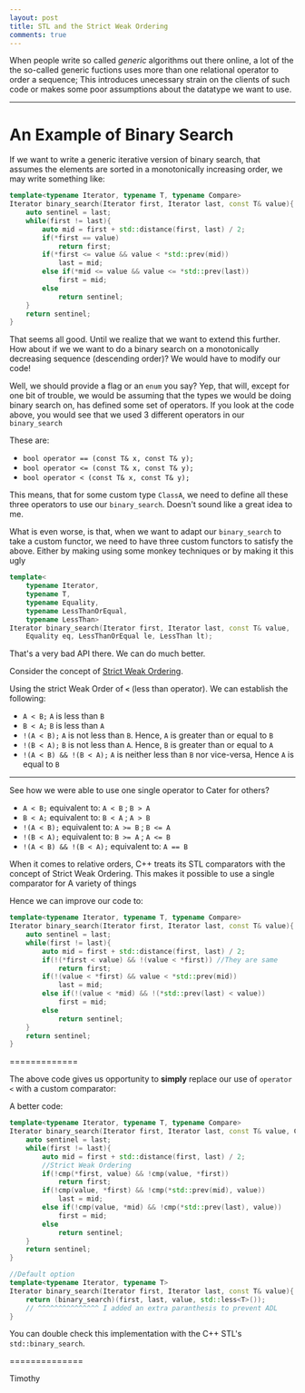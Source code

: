 ```yaml
---
layout: post
title: STL and the Strict Weak Ordering
comments: true
---
```


When people write so called *generic* algorithms out there online, a lot of the the so-called generic fuctions uses more than one relational operator to order a sequence; This introduces unecessary strain on the clients of such code or makes some poor assumptions about the datatype we want to use.

-----------------------

# An Example of Binary Search

If we want to write a generic iterative version of binary search, that assumes the elements are sorted in a monotonically increasing order, we may write something like:

```c++
template<typename Iterator, typename T, typename Compare>
Iterator binary_search(Iterator first, Iterator last, const T& value){
    auto sentinel = last;
    while(first != last){
        auto mid = first + std::distance(first, last) / 2;
        if(*first == value)
            return first;
        if(*first <= value && value < *std::prev(mid))
            last = mid;
        else if(*mid <= value && value <= *std::prev(last))
            first = mid;
        else
            return sentinel;
    }
    return sentinel;
}
```

That seems all good. Until we realize that we want to extend this further. How about if we we want to do a binary search on a monotonically decreasing sequence (descending order)? We would have to modify our code!

Well, we should provide a flag or an `enum` you say? Yep, that will, except for one bit of trouble, we would be assuming that the types we would be doing binary search on, has defined some set of operators. If you look at the code above, you would see that we used 3 different operators in our `binary_search`

These are:

* `bool operator == (const T& x, const T& y);`
* `bool operator <= (const T& x, const T& y);`
* `bool operator < (const T& x, const T& y);`

This means, that for some custom type `ClassA`, we need to define all these three operators to use our `binary_search`. Doesn't sound like a great idea to me.

What is even worse, is that, when we want to adapt our `binary_search` to take a custom functor, we need to have three custom functors to satisfy the above. Either by making using some monkey techniques or by making it this ugly

```c++
template<
    typename Iterator,
    typename T,
    typename Equality,
    typename LessThanOrEqual,
    typename LessThan>
Iterator binary_search(Iterator first, Iterator last, const T& value,
    Equality eq, LessThanOrEqual le, LessThan lt);
```

That's a very bad API there. We can do much better.

Consider the concept of [Strict Weak Ordering](https://en.wikipedia.org/wiki/Weak_ordering#Strict_weak_orderings).

Using the strict Weak Order of **`<`** (less than operator). We can establish the following:

- `A < B;` `A` is less than `B`
- `B < A;` `B` is less than `A`
- `!(A < B);` `A` is not less than `B`. Hence, `A` is greater than or equal to `B`
- `!(B < A);` `B` is not less than `A`. Hence, `B` is greater than or equal to `A`
- `!(A < B) && !(B < A);` `A` is neither less than `B` nor vice-versa, Hence `A` is equal to `B`

--------
See how we were able to use one single operator to Cater for others?

- `A < B;` equivalent to: `A < B` ; `B > A`
- `B < A;` equivalent to: `B < A` ; `A > B`
- `!(A < B);` equivalent to: `A >= B` ; `B <= A`
- `!(B < A);` equivalent to: `B >= A` ; `A <= B`
- `!(A < B) && !(B < A);` equivalent to: `A == B`

When it comes to relative orders, C++ treats its STL comparators with the concept of Strict Weak Ordering. This makes it possible to use a single comparator for A variety of things 

Hence we can improve our code to:

```c++
template<typename Iterator, typename T, typename Compare>
Iterator binary_search(Iterator first, Iterator last, const T& value){
    auto sentinel = last;
    while(first != last){
        auto mid = first + std::distance(first, last) / 2;
        if(!(*first < value) && !(value < *first)) //They are same
            return first;
        if(!(value < *first) && value < *std::prev(mid))
            last = mid;
        else if(!(value < *mid) && !(*std::prev(last) < value))
            first = mid;
        else
            return sentinel;
    }
    return sentinel;
}
```

=============

The above code gives us opportunity to **simply** replace our use of `operator <` with a custom comparator:

A better code:

```c++
template<typename Iterator, typename T, typename Compare>
Iterator binary_search(Iterator first, Iterator last, const T& value, Compare cmp){
    auto sentinel = last;
    while(first != last){
        auto mid = first + std::distance(first, last) / 2;
        //Strict Weak Ordering
        if(!cmp(*first, value) && !cmp(value, *first))
            return first;
        if(!cmp(value, *first) && !cmp(*std::prev(mid), value))
            last = mid;
        else if(!cmp(value, *mid) && !cmp(*std::prev(last), value))
            first = mid;
        else
            return sentinel;
    }
    return sentinel;
}

//Default option
template<typename Iterator, typename T>
Iterator binary_search(Iterator first, Iterator last, const T& value){
    return (binary_search)(first, last, value, std::less<T>()); 
	// ^^^^^^^^^^^^^^^ I added an extra paranthesis to prevent ADL
}
```

You can double check this implementation with the C++ STL's `std::binary_search`.

==============

Timothy